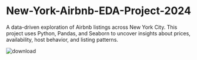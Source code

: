 # New-York-Airbnb-EDA-Project-2024
A data-driven exploration of Airbnb listings across New York City. This project uses Python, Pandas, and Seaborn to uncover insights about prices, availability, host behavior, and listing patterns.

![download](https://github.com/user-attachments/assets/b006c435-637f-4ab0-8dcd-df8e228f4bf8)
